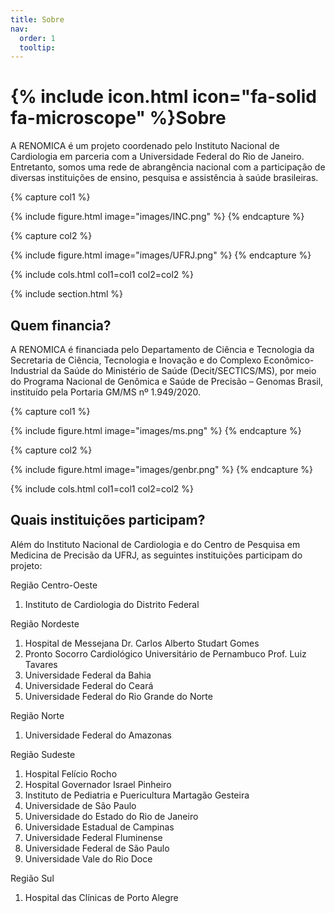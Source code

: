 ```yaml
---
title: Sobre
nav:
  order: 1
  tooltip:
---
```


# {% include icon.html icon="fa-solid fa-microscope" %}Sobre

A RENOMICA é um projeto coordenado pelo Instituto Nacional de Cardiologia em parceria com a Universidade Federal do Rio de Janeiro. Entretanto, somos uma rede de abrangência nacional com a participação de diversas instituições de ensino, pesquisa e assistência à saúde brasileiras.

{% capture col1 %}

{%
  include figure.html
  image="images/INC.png"
%}
{% endcapture %}

{% capture col2 %}

{%
  include figure.html
  image="images/UFRJ.png"
%}
{% endcapture %}

{% include cols.html col1=col1 col2=col2 %}

{% include section.html %}

## Quem financia?

A RENOMICA é financiada pelo Departamento de Ciência e Tecnologia da Secretaria de Ciência, Tecnologia e Inovação e do Complexo Econômico-Industrial da Saúde do Ministério de Saúde (Decit/SECTICS/MS), por meio do Programa Nacional de Genômica e Saúde de Precisão – Genomas Brasil, instituído pela Portaria GM/MS nº 1.949/2020.

{% capture col1 %}

{%
  include figure.html
  image="images/ms.png"
%}
{% endcapture %}

{% capture col2 %}

{%
  include figure.html
  image="images/genbr.png"
%}
{% endcapture %}

{% include cols.html col1=col1 col2=col2 %}

## Quais instituições participam?

Além do Instituto Nacional de Cardiologia e do Centro de Pesquisa em Medicina de Precisão da UFRJ, as seguintes instituições participam do projeto:

Região Centro-Oeste

1. Instituto de Cardiologia do Distrito Federal

Região Nordeste

1. Hospital de Messejana Dr. Carlos Alberto Studart Gomes
2. Pronto Socorro Cardiológico Universitário de Pernambuco Prof. Luiz Tavares
3. Universidade Federal da Bahia
4. Universidade Federal do Ceará
5. Universidade Federal do Rio Grande do Norte

Região Norte

1. Universidade Federal do Amazonas

Região Sudeste

1. Hospital Felício Rocho
2. Hospital Governador Israel Pinheiro
3. Instituto de Pediatria e Puericultura Martagão Gesteira
4. Universidade de São Paulo
5. Universidade do Estado do Rio de Janeiro
6. Universidade Estadual de Campinas
7. Universidade Federal Fluminense
8. Universidade Federal de São Paulo
9. Universidade Vale do Rio Doce

Região Sul

1. Hospital das Clínicas de Porto Alegre
